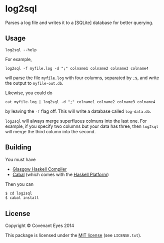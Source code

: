 log2sql
=======

Parses a log file and writes it to a [SQLite] database for better querying.

Usage
-----

`log2sql --help`

For example,

`log2sql -f myfile.log -d ";" colname1 colname2 colname3 colname4`

will parse the file `myfile.log` with four columns, separated by `;`s,
and write the output to `myfile-out.db`.

Likewise, you could do

`cat myfile.log | log2sql -d ";" colname1 colname2 colname3 colname4`

by leaving the `-f` flag off. This will write a database called
`log-data.db`.

`log2sql` will always merge superfluous colmuns into the last one.
For example, if you specify two columns but your data has three, then
`log2sql` will merge the third column into the second.


Building
--------

You must have

  * [Glasgow Haskell Compiler](http://www.haskell.org/ghc/)
  * [Cabal](http://www.haskell.org/cabal/) (which comes with the [Haskell Platform](http://www.haskell.org/platform/))

Then you can

```bash
$ cd log2sql
$ cabal install
```

License
-------

Copyright &copy; Covenant Eyes 2014

This package is licensed under the [MIT license](http://opensource.org/licenses/mit-license.php)
(see `LICENSE.txt`).
